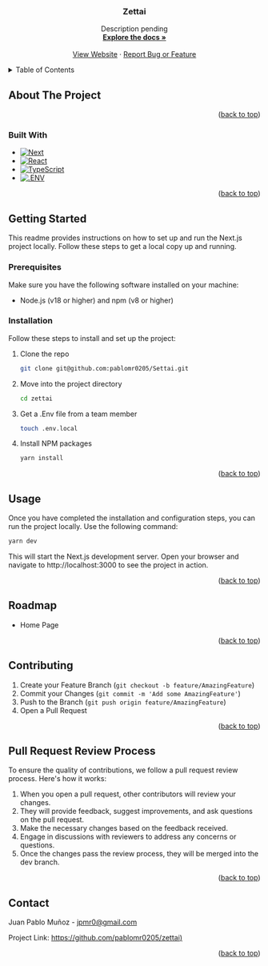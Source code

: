 <a name="readme-top"></a>

<!-- PROJECT LOGO -->
<br />
<div align="center">
  <div style="width: 300px">
  <!-- LOGO coming soon -->
  </div>
  <h3 align="center">Zettai</h3>

  <p align="center">
    Description pending
    <br />
    <!-- TODO: Notion pending work -->
    <a href="https://app.ora.pm/p/3de482c76a074d45b041e40c174c23ee?v=0&t=k"><strong>Explore the docs »</strong></a>
    <br />
    <br />
    <a href="https://zettai.com">View Website</a>
    ·
    <a href="https://app.ora.pm/p/3de482c76a074d45b041e40c174c23ee?v=0&t=k">Report Bug or Feature</a>
  </p>
</div>

<!-- TABLE OF CONTENTS -->
<details>
  <summary>Table of Contents</summary>
  <ol>
    <li>
      <a href="#about-the-project">About The Project</a>
      <ul>
        <li><a href="#built-with">Built With</a></li>
      </ul>
    </li>
    <li>
      <a href="#getting-started">Getting Started</a>
      <ul>
        <li><a href="#prerequisites">Prerequisites</a></li>
        <li><a href="#installation">Installation</a></li>
      </ul>
    </li>
    <li><a href="#usage">Usage</a></li>
    <li><a href="#roadmap">Roadmap</a></li>
    <li><a href="#contributing">Contributing</a></li>
    <li><a href="#pull-request-review-process">Pull Request Review Process</a></li>
    <li><a href="#contact">Contact</a></li>
  </ol>
</details>

<!-- ABOUT THE PROJECT -->

## About The Project

<!-- TODO: Pending Asset -->
<!-- [![Product Name Screen Shot][product-screenshot]](https://screen.shot/) -->

<!-- TODO: Pending Description -->

<p align="right">(<a href="#readme-top">back to top</a>)</p>

### Built With

- [![Next][Next.js]][Next-url]
- [![React][React.js]][React-url]
- [![TypeScript][TypeScript]][TypeScript-url]
- [![.ENV][.ENV]][.ENV-url]
<!-- - [![Redux][Redux]][Redux-url] -->
<!-- - [![Lodash][Lodash]][Lodash-url] -->

<p align="right">(<a href="#readme-top">back to top</a>)</p>

<!-- GETTING STARTED -->

## Getting Started

This readme provides instructions on how to set up and run the Next.js project locally. Follow these steps to get a local copy up and running.

### Prerequisites

Make sure you have the following software installed on your machine:

- Node.js (v18 or higher) and npm (v8 or higher)

### Installation

Follow these steps to install and set up the project:

1. Clone the repo
   ```sh
   git clone git@github.com:pablomr0205/Settai.git
   ```
2. Move into the project directory
   ```sh
   cd zettai
   ```
3. Get a .Env file from a team member
   ```sh
   touch .env.local
   ```
4. Install NPM packages
   ```sh
   yarn install
   ```

<p align="right">(<a href="#readme-top">back to top</a>)</p>

<!-- USAGE EXAMPLES -->

## Usage

Once you have completed the installation and configuration steps, you can run the project locally. Use the following command:

```sh
yarn dev
```

This will start the Next.js development server. Open your browser and navigate to http://localhost:3000 to see the project in action.

<p align="right">(<a href="#readme-top">back to top</a>)</p>

<!-- ROADMAP -->

## Roadmap

- Home Page

<p align="right">(<a href="#readme-top">back to top</a>)</p>

<!-- CONTRIBUTING -->

## Contributing

1. Create your Feature Branch (`git checkout -b feature/AmazingFeature`)
2. Commit your Changes (`git commit -m 'Add some AmazingFeature'`)
3. Push to the Branch (`git push origin feature/AmazingFeature`)
4. Open a Pull Request

<p align="right">(<a href="#readme-top">back to top</a>)</p>

<!-- PR -->

## Pull Request Review Process

To ensure the quality of contributions, we follow a pull request review process. Here's how it works:

1. When you open a pull request, other contributors will review your changes.
2. They will provide feedback, suggest improvements, and ask questions on the pull request.
3. Make the necessary changes based on the feedback received.
4. Engage in discussions with reviewers to address any concerns or questions.
5. Once the changes pass the review process, they will be merged into the dev branch.

<p align="right">(<a href="#readme-top">back to top</a>)</p>

<!-- CONTACT -->

## Contact

Juan Pablo Muñoz - jpmr0@gmail.com

Project Link: [https://github.com/pablomr0205/zettai)](https://github.com/pablomr0205/zettai)

<p align="right">(<a href="#readme-top">back to top</a>)</p>

<!-- MARKDOWN LINKS & IMAGES -->
<!-- https://www.markdownguide.org/basic-syntax/#reference-style-links -->

[product-screenshot]: images/screenshot.png
[.ENV]: https://img.shields.io/static/v1?style=for-the-badge&message=.ENV&color=222222&logo=.ENV&logoColor=ECD53F&label=
[.ENV-url]: https://www.npmjs.com/package/dotenv
[Redux]: https://img.shields.io/static/v1?style=for-the-badge&message=Redux&color=764ABC&logo=Redux&logoColor=FFFFFF&label=
[Redux-url]: https://redux.js.org/
[TypeScript]: https://img.shields.io/static/v1?style=for-the-badge&message=TypeScript&color=3178C6&logo=TypeScript&logoColor=FFFFFF&label=
[TypeScript-url]: https://www.typescriptlang.org/
[Lodash]: https://img.shields.io/static/v1?style=for-the-badge&message=Lodash&color=3492FF&logo=Lodash&logoColor=FFFFFF&label=
[Lodash-url]: https://lodash.com/
[Next.js]: https://img.shields.io/badge/next.js-000000?style=for-the-badge&logo=nextdotjs&logoColor=white
[Next-url]: https://nextjs.org/
[React.js]: https://img.shields.io/badge/React-20232A?style=for-the-badge&logo=react&logoColor=61DAFB
[React-url]: https://reactjs.org/
